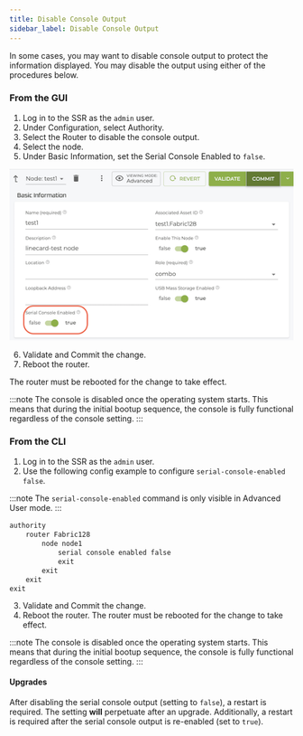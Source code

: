 ```yaml
---
title: Disable Console Output
sidebar_label: Disable Console Output
---
```


In some cases, you may want to disable console output to protect the information displayed. You may disable the output using either of the procedures below.

### From the GUI

1. Log in to the SSR as the `admin` user.
2. Under Configuration, select Authority.
3. Select the Router to disable the console output.
4. Select the node.
5. Under Basic Information, set the Serial Console Enabled to `false`.

![Console Output](/img/sec-disable-console-output.png)

6. Validate and Commit the change.
7. Reboot the router.

The router must be rebooted for the change to take effect. 

:::note
The console is disabled once the operating system starts. This means that during the initial bootup sequence, the console is fully functional regardless of the console setting.
:::

### From the CLI

1. Log in to the SSR as the `admin` user.
2. Use the following config example to configure `serial-console-enabled false`.

:::note
The `serial-console-enabled` command is only visible in Advanced User mode.
:::

```
authority
    router Fabric128
        node node1
            serial console enabled false
            exit
        exit
    exit
exit
```

3. Validate and Commit the change.
4. Reboot the router. The router must be rebooted for the change to take effect.

:::note
The console is disabled once the operating system starts. This means that during the initial bootup sequence, the console is fully functional regardless of the console setting.
:::

#### Upgrades

After disabling the serial console output (setting to `false`), a restart is required. The setting **will** perpetuate after an upgrade. Additionally, a restart is required after the serial console output is re-enabled (set to `true`).
